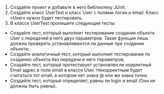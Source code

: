 1. Создайте проект и добавьте в него библиотеку JUnit. 
2. Создайте класс UserTest и класс User с полями логин и email. Класс «User» нужно будет тестировать.
3. В классе UserTest пропишите следующие тесты:
* Создайте тест, который выполнит тестирование создания объекта User с передачей в него двух параметров. Такая функция лишь должна проверять устанавливаются ли данные при создании объекта;
* Создайте аналогичный тест, который выполнит тестирование по созданию объекта без передачи в него параметров;
* Создайте тест, который протестирует установлен ли корректный Email адрес в поле email в классе User. Некорректным будет считаться тот email, в котором нет знака @ или же знака точки. 
* Создайте тест, который определяет, равны ли login и email (Они не должны быть равны).